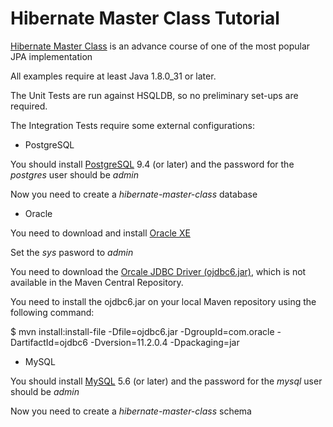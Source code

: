 Hibernate Master Class Tutorial
======================

[Hibernate Master Class](http://vladmihalcea.com/tutorials/hibernate/) is an advance course of one of the most popular JPA implementation

All examples require at least Java 1.8.0_31 or later.

The Unit Tests are run against HSQLDB, so no preliminary set-ups are required.

The Integration Tests require some external configurations:

* PostgreSQL
 
 You should install [PostgreSQL](http://www.postgresql.org/download/) 9.4 (or later) and the password for the *postgres* user should be *admin*

 Now you need to create a *hibernate-master-class* database

* Oracle
 
 You need to download and install [Oracle XE](http://www.oracle.com/technetwork/database/database-technologies/express-edition/overview/index.html) 

 Set the *sys* pasword to *admin*

 You need to download the [Orcale JDBC Driver (ojdbc6.jar)](http://www.oracle.com/technetwork/database/enterprise-edition/jdbc-112010-090769.html), which is not available in the Maven Central Repository.
 
 You need to install the ojdbc6.jar on your local Maven repository using the following command:
 
 $ mvn install:install-file -Dfile=ojdbc6.jar -DgroupId=com.oracle -DartifactId=ojdbc6 -Dversion=11.2.0.4 -Dpackaging=jar
 
* MySQL
  
 You should install [MySQL](http://dev.mysql.com/downloads/) 5.6 (or later) and the password for the *mysql* user should be *admin*
 
 Now you need to create a *hibernate-master-class* schema

